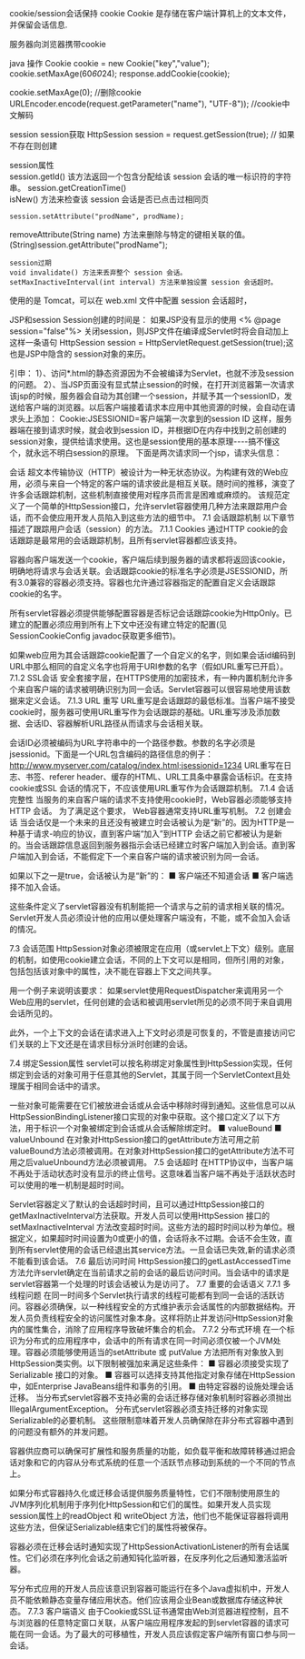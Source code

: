 cookie/session会话保持
cookie
Cookie 是存储在客户端计算机上的文本文件，并保留会话信息.

服务器向浏览器携带cookie

java 操作
Cookie cookie = new Cookie("key","value");
cookie.setMaxAge(60*60*24);
response.addCookie(cookie);

cookie.setMaxAge(0);	//删除cookie
URLEncoder.encode(request.getParameter("name"), "UTF-8")); //cookie中文解码

session
	session获取
		HttpSession session = request.getSession(true); // 如果不存在则创建
		
session属性	
	session.getId()  该方法返回一个包含分配给该 session 会话的唯一标识符的字符串。
session.getCreationTime()   
isNew() 方法来检查该 session 会话是否已点击过相同页

	session.setAttribute("prodName", prodName);
 removeAttribute(String name) 方法来删除与特定的键相关联的值。
(String)session.getAttribute("prodName");
	
	session过期
	void invalidate() 方法来丢弃整个 session 会话。
 	setMaxInactiveInterval(int interval) 方法来单独设置 session 会话超时。
使用的是 Tomcat，可以在 web.xml 文件中配置 session 会话超时，
		



JSP和session
Session创建的时间是：
如果JSP没有显示的使用 <% @page session="false"%> 关闭session，则JSP文件在编译成Servlet时将会自动加上这样一条语句 HttpSession session = HttpServletRequest.getSession(true);这也是JSP中隐含的 session对象的来历。

 
引申：
1）、访问*.html的静态资源因为不会被编译为Servlet，也就不涉及session的问题。
2）、当JSP页面没有显式禁止session的时候，在打开浏览器第一次请求该jsp的时候，服务器会自动为其创建一个session，并赋予其一个sessionID，发送给客户端的浏览器。以后客户端接着请求本应用中其他资源的时候，会自动在请求头上添加：
Cookie:JSESSIONID=客户端第一次拿到的session ID
这样，服务器端在接到请求时候，就会收到session ID，并根据ID在内存中找到之前创建的session对象，提供给请求使用。这也是session使用的基本原理----搞不懂这个，就永远不明白session的原理。
下面是两次请求同一个jsp，请求头信息：


会话
超文本传输协议（HTTP）被设计为一种无状态协议。为构建有效的Web应用，必须与来自一个特定的客户端的请求彼此是相互关联。随时间的推移，演变了许多会话跟踪机制，这些机制直接使用对程序员而言是困难或麻烦的。
该规范定义了一个简单的HttpSession接口，允许servlet容器使用几种方法来跟踪用户会话，而不会使应用开发人员陷入到这些方法的细节中。
7.1 会话跟踪机制
以下章节描述了跟踪用户会话（session）的方法。
7.1.1 Cookies
通过HTTP cookie的会话跟踪是最常用的会话跟踪机制，且所有servlet容器都应该支持。
 
容器向客户端发送一个cookie，客户端后续到服务器的请求都将返回该cookie，明确地将请求与会话关联。会话跟踪cookie的标准名字必须是JSESSIONID，所有3.0兼容的容器必须支持。容器也允许通过容器指定的配置自定义会话跟踪cookie的名字。
 
所有servlet容器必须提供能够配置容器是否标记会话跟踪cookie为HttpOnly。已建立的配置必须应用到所有上下文中还没有建立特定的配置(见SessionCookieConfig javadoc获取更多细节)。
 
如果web应用为其会话跟踪cookie配置了一个自定义的名字，则如果会话id编码到URL中那么相同的自定义名字也将用于URI参数的名字（假如URL重写已开启）。
7.1.2 SSL会话
安全套接字层，在HTTPS使用的加密技术，有一种内置机制允许多个来自客户端的请求被明确识别为同一会话。Servlet容器可以很容易地使用该数据来定义会话。
7.1.3 URL 重写
URL重写是会话跟踪的最低标准。当客户端不接受cookie时，服务器可使用URL重写作为会话跟踪的基础。URL重写涉及添加数据、会话ID、容器解析URL路径从而请求与会话相关联。
 
会话ID必须被编码为URL字符串中的一个路径参数。参数的名字必须是jsessionid。下面是一个URL包含编码的路径信息的例子：
http://www.myserver.com/catalog/index.html;jsessionid=1234
URL重写在日志、书签、referer header、缓存的HTML、URL工具条中暴露会话标识。在支持cookie或SSL 会话的情况下，不应该使用URL重写作为会话跟踪机制。
7.1.4 会话完整性
当服务的来自客户端的请求不支持使用cookie时，Web容器必须能够支持HTTP 会话。 为了满足这个要求， Web容器通常支持URL重写机制。
7.2 创建会话
当会话仅是一个未来的且还没有被建立时会话被认为是“新”的。因为HTTP是一种基于请求-响应的协议，直到客户端“加入”到HTTP 会话之前它都被认为是新的。当会话跟踪信息返回到服务器指示会话已经建立时客户端加入到会话。直到客户端加入到会话，不能假定下一个来自客户端的请求被识别为同一会话。
 
如果以下之一是true，会话被认为是“新”的：
■ 客户端还不知道会话
■ 客户端选择不加入会话。
 
这些条件定义了servlet容器没有机制能把一个请求与之前的请求相关联的情况。
Servlet开发人员必须设计他的应用以便处理客户端没有，不能，或不会加入会话的情况。
 
7.3 会话范围
HttpSession对象必须被限定在应用（或servlet上下文）级别。底层的机制，如使用cookie建立会话，不同的上下文可以是相同，但所引用的对象，包括包括该对象中的属性，决不能在容器上下文之间共享。
 
用一个例子来说明该要求： 如果servlet使用RequestDispatcher来调用另一个Web应用的servlet，任何创建的会话和被调用servlet所见的必须不同于来自调用会话所见的。
 
此外，一个上下文的会话在请求进入上下文时必须是可恢复的，不管是直接访问它们关联的上下文还是在请求目标分派时创建的会话。
 
7.4 绑定Session属性
servlet可以按名称绑定对象属性到HttpSession实现，任何绑定到会话的对象可用于任意其他的Servlet，其属于同一个ServletContext且处理属于相同会话中的请求。
 
一些对象可能需要在它们被放进会话或从会话中移除时得到通知。这些信息可以从HttpSessionBindingListener接口实现的对象中获取。这个接口定义了以下方法，用于标识一个对象被绑定到会话或从会话解除绑定时。
■ valueBound
■ valueUnbound
在对象对HttpSession接口的getAttribute方法可用之前valueBound方法必须被调用。在对象对HttpSession接口的getAttribute方法不可用之后valueUnbound方法必须被调用。
7.5 会话超时
在HTTP协议中，当客户端不再处于活动状态时没有显示的终止信号。这意味着当客户端不再处于活跃状态时可以使用的唯一机制是超时时间。
 
Servlet容器定义了默认的会话超时时间，且可以通过HttpSession接口的getMaxInactiveInterval方法获取。开发人员可以使用HttpSession 接口的setMaxInactiveInterval 方法改变超时时间。这些方法的超时时间以秒为单位。根据定义，如果超时时间设置为0或更小的值，会话将永不过期。会话不会生效，直到所有servlet使用的会话已经退出其service方法。一旦会话已失效,新的请求必须不能看到该会话。
7.6 最后访问时间
HttpSession接口的getLastAccessedTime方法允许servlet确定在当前请求之前的会话的最后访问时间。当会话中的请求是servlet容器第一个处理的时该会话被认为是访问了。
7.7 重要的会话语义
7.7.1 多线程问题
在同一时间多个Servlet执行请求的线程可能都有到同一会话的活跃访问。容器必须确保，以一种线程安全的方式维护表示会话属性的内部数据结构。开发人员负责线程安全的访问属性对象本身。这样将防止并发访问HttpSession对象内的属性集合，消除了应用程序导致破坏集合的机会。
7.7.2 分布式环境
在一个标识为分布式的应用程序中，会话中的所有请求在同一时间必须仅被一个JVM处理。容器必须能够使用适当的setAttribute 或 putValue 方法把所有对象放入到HttpSession类实例。以下限制被强加来满足这些条件：
■ 容器必须接受实现了Serializable 接口的对象。
■ 容器可以选择支持其他指定对象存储在HttpSession中，如Enterprise JavaBeans组件和事务的引用。
■ 由特定容器的设施处理会话迁移。
当分布式servlet容器不支持必需的会话迁移存储对象机制时容器必须抛出IllegalArgumentException。
分布式servlet容器必须支持迁移的对象实现Serializable的必要机制。
这些限制意味着开发人员确保除在非分布式容器中遇到的问题没有额外的并发问题。
 
容器供应商可以确保可扩展性和服务质量的功能，如负载平衡和故障转移通过把会话对象和它的内容从分布式系统的任意一个活跃节点移动到系统的一个不同的节点上。
 
如果分布式容器持久化或迁移会话提供服务质量特性，它们不限制使用原生的JVM序列化机制用于序列化HttpSession和它们的属性。如果开发人员实现session属性上的readObject 和 writeObject 方法，他们也不能保证容器将调用这些方法，但保证Serializable结束它们的属性将被保存。
 
容器必须在迁移会话时通知实现了HttpSessionActivationListener的所有会话属性。它们必须在序列化会话之前通知钝化监听器，在反序列化之后通知激活监听器。
 
写分布式应用的开发人员应该意识到容器可能运行在多个Java虚拟机中，开发人员不能依赖静态变量存储应用状态。他们应该用企业Bean或数据库存储这种状态。
7.7.3 客户端语义
由于Cookie或SSL证书通常由Web浏览器进程控制，且不与浏览器的任意特定窗口关联，从客户端应用程序发起的到servlet容器的请求可能在同一会话。为了最大的可移植性，开发人员应该假定客户端所有窗口参与同一会话。